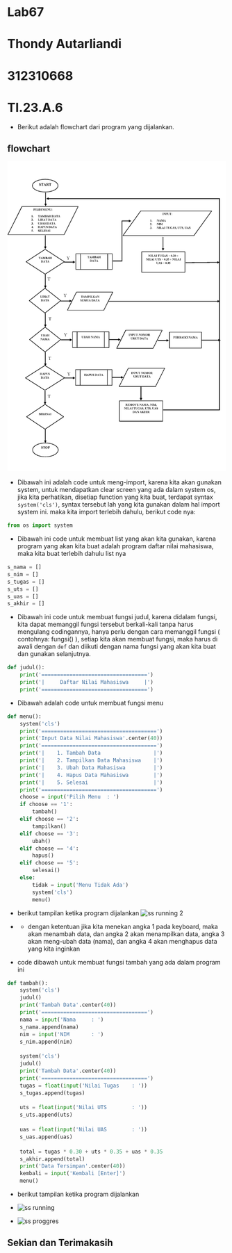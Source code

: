 # Lab67
# Thondy Autarliandi
# 312310668
# TI.23.A.6
- Berikut adalah flowchart dari program yang dijalankan.
## flowchart
![gambar](flowchart.png)
- Dibawah ini adalah code untuk meng-import, karena kita akan gunakan system, untuk mendapatkan clear screen yang ada dalam system os, jika kita perhatikan, disetiap function yang kita buat, terdapat syntax ```system('cls')```, syntax tersebut lah yang kita gunakan dalam hal import system ini. maka kita import terlebih dahulu, berikut code nya:

```python
from os import system
```

- Dibawah ini code untuk membuat list yang akan kita gunakan, karena program yang akan kita buat adalah program daftar nilai mahasiswa, maka kita buat terlebih dahulu list nya

```python
s_nama = []
s_nim = []
s_tugas = []
s_uts = []
s_uas = []
s_akhir = []
```

- Dibawah ini code untuk membuat fungsi judul, karena didalam fungsi, kita dapat memanggil fungsi tersebut berkali-kali tanpa harus mengulang codingannya, hanya perlu dengan cara memanggil fungsi ( contohnya: fungsi() ), setiap kita akan membuat fungsi, maka harus di awali dengan ```def``` dan diikuti dengan nama fungsi yang akan kita buat dan gunakan selanjutnya.

```python
def judul():
    print('==================================')
    print('|     Daftar Nilai Mahasiswa     |')
    print('==================================')
```

- Dibawah adalah code untuk membuat fungsi menu

```python
def menu():
    system('cls')
    print('=====================================')
    print('Input Data Nilai Mahasiswa'.center(40))
    print('=====================================')
    print('|    1. Tambah Data                 |')
    print('|    2. Tampilkan Data Mahasiswa    |')
    print('|    3. Ubah Data Mahasiswa         |')
    print('|    4. Hapus Data Mahasiswa        |')
    print('|    5. Selesai                     |')
    print('=====================================')
    choose = input('Pilih Menu  : ')
    if choose == '1':
        tambah()
    elif choose == '2':
        tampilkan()
    elif choose == '3':
        ubah()
    elif choose == '4':
        hapus()
    elif choose == '5':
        selesai()
    else:
        tidak = input('Menu Tidak Ada')
        system('cls')
        menu()
```

- berikut tampilan ketika program dijalankan
![ss running 2](https://github.com/Thndyyy/Lab67/assets/148066593/c8bcee29-16b1-4651-8e53-52ec7a567a0e)

- - dengan ketentuan jika kita menekan angka 1 pada keyboard, maka akan menambah data, dan angka 2 akan menampilkan data, angka 3 akan meng-ubah data (nama), dan angka 4 akan menghapus data yang kita inginkan

- code dibawah untuk membuat fungsi tambah yang ada dalam program ini

```python
def tambah():
    system('cls')
    judul()
    print('Tambah Data'.center(40))
    print('==================================')
    nama = input('Nama     : ')
    s_nama.append(nama)
    nim = input('NIM       : ')
    s_nim.append(nim)

    system('cls')
    judul()
    print('Tambah Data'.center(40))
    print('==================================')
    tugas = float(input('Nilai Tugas    : '))
    s_tugas.append(tugas)

    uts = float(input('Nilai UTS        : '))
    s_uts.append(uts)

    uas = float(input('Nilai UAS        : '))
    s_uas.append(uas)

    total = tugas * 0.30 + uts * 0.35 + uas * 0.35
    s_akhir.append(total)
    print('Data Tersimpan'.center(40))
    kembali = input('Kembali [Enter]')
    menu()
```

- berikut tampilan ketika program dijalankan

- ![ss running](https://github.com/Thndyyy/Lab67/assets/148066593/b3c275f4-638a-428c-8c1c-14350c5d3d09)

- ![ss proggres](https://github.com/Thndyyy/Lab67/assets/148066593/5d828ba0-a4c1-4d71-9454-50cda6f15cc3)

## Sekian dan Terimakasih
